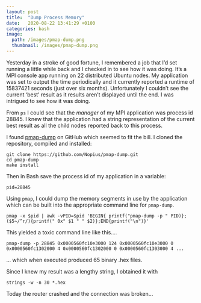 ```yaml
---
layout: post
title:  "Dump Process Memory"
date:   2020-08-22 13:41:29 +0100
categories: bash
image:
  path: /images/pmap-dump.png
  thumbnail: /images/pmap-dump.png
---
```

Yesterday in a stroke of good fortune, I remembered a job that I’d set running a little while back and I checked in to see how it was doing. It’s a MPI console app running on 22 distributed Ubuntu nodes. My application was set to output the time periodically and it currently reported a runtime of 15837421 seconds (just over six months). Unfortunately I couldn’t see the current ‘best’ result as it results aren’t displayed until the end. I was intrigued to see how it was doing.

From `ps` I could see that the *manager* of my MPI application was process id 28845. I knew that the application had a string representation of the current best result as all the child nodes reported back to this process.

I found [pmap-dump](https://github.com/Nopius/pmap-dump) on GitHub which seemed to fit the bill. I cloned the repository, compiled and installed:

    git clone https://github.com/Nopius/pmap-dump.git
    cd pmap-dump
    make install

Then in Bash save the process id of my application in a variable:

    pid=28845

Using `pmap`, I could dump the memory segments in use by the application which can be built into the appropriate command line for `pmap-dump`.

    pmap -x $pid | awk -vPID=$pid 'BEGIN{ printf("pmap-dump -p " PID)};($5~/^r/){printf(" 0x" $1 " " $2)};END{printf("\n")}'

This yielded a toxic command line like this….

    pmap-dump -p 28845 0x0000560fc10e3000 124 0x0000560fc10e3000 0 0x0000560fc1302000 4 0x0000560fc1302000 0 0x0000560fc1303000 4 ...

… which when executed produced 65 binary .hex files.

Since I knew my result was a lengthy string, I obtained it with

    strings -w -n 30 *.hex

Today the router crashed and the connection was broken…
